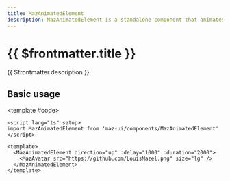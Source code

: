 ```yaml
---
title: MazAnimatedElement
description: MazAnimatedElement is a standalone component that animates its content with a sliding blur effect when it enters the viewport. It supports different animation directions (up, down, left, right) and allows customizing the animation delay and duration.
---
```


# {{ $frontmatter.title }}

{{ $frontmatter.description }}

<!--@include: ./../.vitepress/mixins/getting-started.md-->

## Basic usage

<ComponentDemo expanded>
  <MazAnimatedElement direction="up" :delay="1000" :duration="2000">
    <MazAvatar src="https://github.com/LouisMazel.png" size="lg" />
  </MazAnimatedElement>

<template #code>

```vue
<script lang="ts" setup>
import MazAnimatedElement from 'maz-ui/components/MazAnimatedElement'
</script>

<template>
  <MazAnimatedElement direction="up" :delay="1000" :duration="2000">
    <MazAvatar src="https://github.com/LouisMazel.png" size="lg" />
  </MazAnimatedElement>
</template>
```

  </template>
</ComponentDemo>

<!--@include: ./../../.vitepress/generated-docs/maz-animated-element.doc.md-->
